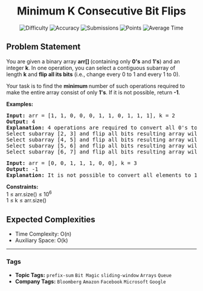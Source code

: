 <h1 align="center">Minimum K Consecutive Bit Flips</h1>

<p align="center">
  <img alt="Difficulty" title="Difficulty" src="https://custom-icon-badges.demolab.com/badge/Difficulty: Hard-1F222E?style=for-the-badge&logoColor=white&logo=fire"/>
  <img alt="Accuracy" title="Accuracy" src="https://custom-icon-badges.demolab.com/badge/Accuracy: 64.29%25-1F222E?style=for-the-badge&logoColor=white&logo=target"/>
  <img alt="Submissions" title="Submissions" src="https://custom-icon-badges.demolab.com/badge/Submissions: 9K+-1F222E?style=for-the-badge&logoColor=white&logo=repo"/>
  <img alt="Points" title="Points" src="https://custom-icon-badges.demolab.com/badge/Points: 8-1F222E?style=for-the-badge&logoColor=white&logo=award"/>
  <img alt="Average Time" title="Average Time" src="https://custom-icon-badges.demolab.com/badge/Average%20Time: N/A-1F222E?style=for-the-badge&logoColor=white&logo=clock"/>
</p>

## Problem Statement

You are given a binary array <b>arr[] </b>(containing only <b>0's</b> and <b>1's</b>) and an integer <b>k</b>. In one operation, you can select a contiguous subarray of length <b>k</b> and <b>flip all its bits</b> (i.e., change every 0 to 1 and every 1 to 0).

Your task is to find the <b>minimum </b>number of such operations required to make the entire array consist of only <b>1's</b>. If it is not possible, return <b>-1</b>.

<b>Examples:</b>

<pre><b>Input:</b> arr = [1, 1, 0, 0, 0, 1, 1, 0, 1, 1, 1], k = 2<br><b>Output:</b> 4 <br><b>Explanation: </b>4 operations are required to convert all 0's to 1's.<br>Select subarray [2, 3] and flip all bits resulting array will be [1, 1, 1, 1, 0, 1, 1, 0, 1, 1, 1]<br>Select subarray [4, 5] and flip all bits resulting array will be [1, 1, 1, 1, 1, 0, 1, 0, 1, 1, 1]<br>Select subarray [5, 6] and flip all bits resulting array will be [1, 1, 1, 1, 1, 1, 0, 0, 1, 1, 1]<br>Select subarray [6, 7] and flip all bits resulting array will be [1, 1, 1, 1, 1, 1, 1, 1, 1, 1, 1]</pre>

<pre><b>Input:</b> arr = [0, 0, 1, 1, 1, 0, 0], k = 3<br><b>Output:</b> -1<br><b>Explanation:</b> It is not possible to convert all elements to 1's by performing any number of operations.</pre>

<b>Constraints:<br></b>1 ≤ arr.size() ≤ 10<sup>6</sup><br>1 ≤ k ≤ arr.size()

## Expected Complexities
- Time Complexity: O(n)
- Auxiliary Space: O(k)

<hr>

### Tags
- **Topic Tags:** `prefix-sum` `Bit Magic` `sliding-window` `Arrays` `Queue`
- **Company Tags:** `Bloomberg` `Amazon` `Facebook` `Microsoft` `Google`
